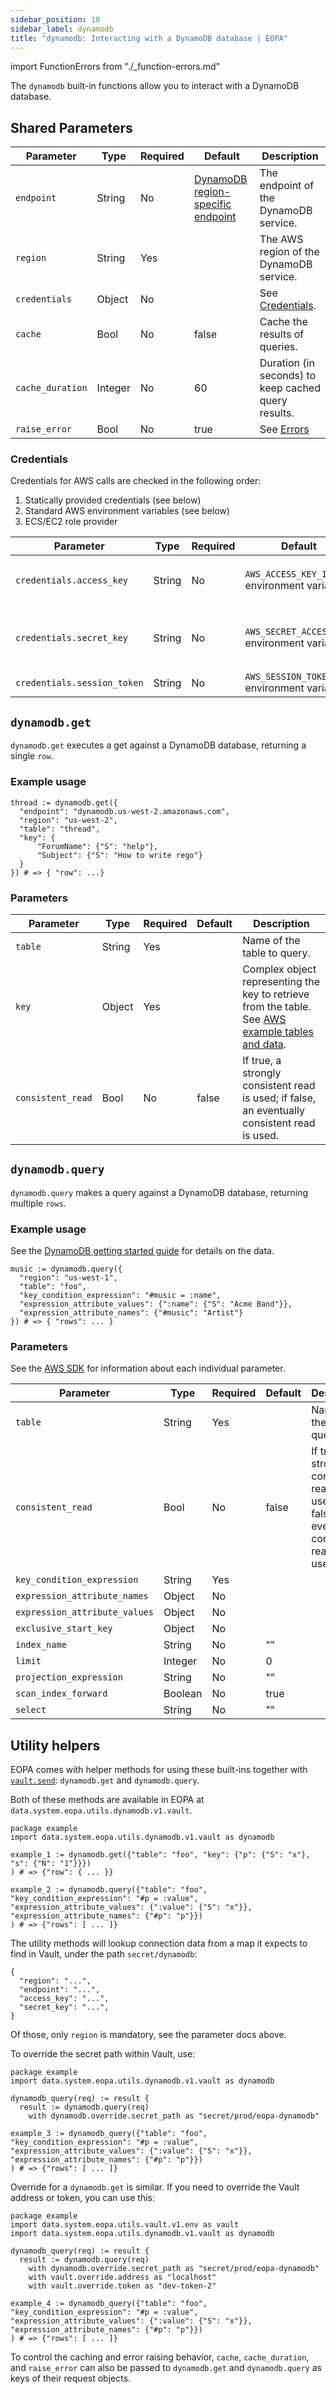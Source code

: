 ```yaml
---
sidebar_position: 10
sidebar_label: dynamodb
title: "dynamodb: Interacting with a DynamoDB database | EOPA"
---
```


import FunctionErrors from "./_function-errors.md"

The `dynamodb` built-in functions allow you to interact with a DynamoDB database.


## Shared Parameters

| Parameter | Type | Required | Default | Description |
| --- | --- | --- | --- | --- |
| `endpoint` | String | No | [DynamoDB region-specific endpoint](https://docs.aws.amazon.com/general/latest/gr/ddb.html) | The endpoint of the DynamoDB service.  |
| `region` | String | Yes |  | The AWS region of the DynamoDB service.  |
| `credentials` | Object | No |  | See [Credentials](#credentials). |
| `cache` | Bool | No | false | Cache the results of queries. |
| `cache_duration` | Integer | No | 60 | Duration (in seconds) to keep cached query results. |
| `raise_error` | Bool | No | true | See [Errors](#errors) |


### Credentials

Credentials for AWS calls are checked in the following order:
1. Statically provided credentials (see below)
2. Standard AWS environment variables (see below)
3. ECS/EC2 role provider

| Parameter | Type | Required | Default | Description |
| --- | --- | --- | --- | --- |
| `credentials.access_key` | String | No | `AWS_ACCESS_KEY_ID` environment variable | AWS Access key ID. If provided in Rego, must also provided `credentials.secret_key` |
| `credentials.secret_key` | String | No | `AWS_SECRET_ACCESS_KEY` environment variable | AWS Secret Access Key. If provided in Rego, must also provide `credentials.access_key` |
| `credentials.session_token` | String | No | `AWS_SESSION_TOKEN` environment variable | AWS Session Token. |

<FunctionErrors />


## `dynamodb.get`

`dynamodb.get` executes a get against a DynamoDB database, returning a single `row`.


### Example usage

```rego
thread := dynamodb.get({
  "endpoint": "dynamodb.us-west-2.amazonaws.com",
  "region": "us-west-2",
  "table": "thread",
  "key": {
      "ForumName": {"S": "help"},
      "Subject": {"S": "How to write rego"}
  }
}) # => { "row": ...}
```


### Parameters

| Parameter | Type | Required | Default | Description |
| --- | --- | --- | --- | --- |
| `table` | String | Yes |  | Name of the table to query. |
| `key` | Object | Yes |  | Complex object representing the key to retrieve from the table. See [AWS example tables and data](https://docs.aws.amazon.com/amazondynamodb/latest/developerguide/AppendixSampleTables.html). |
| `consistent_read` | Bool | No | false | If true, a strongly consistent read is used; if false, an eventually consistent read is used.|


## `dynamodb.query`

`dynamodb.query` makes a query against a DynamoDB database, returning multiple `rows`.


### Example usage

See the [DynamoDB getting started guide](https://docs.aws.amazon.com/amazondynamodb/latest/developerguide/getting-started-step-5.html) for details on the data.

```rego
music := dynamodb.query({
  "region": "us-west-1",
  "table": "foo",
  "key_condition_expression": "#music = :name",
  "expression_attribute_values": {":name": {"S": "Acme Band"}},
  "expression_attribute_names": {"#music": "Artist"}
}) # => { "rows": ... }
```


### Parameters

See the [AWS SDK](https://docs.aws.amazon.com/sdk-for-go/api/service/dynamodb/#QueryInput) for information about each individual parameter.

| Parameter | Type | Required | Default | Description |
| --- | --- | --- | --- | --- |
| `table` | String | Yes |  | Name of the table to query. |
| `consistent_read` | Bool | No | false | If true, a strongly consistent read is used; if false, an eventually consistent read is used.|
| `key_condition_expression` | String | Yes | | |
| `expression_attribute_names` | Object | No | | |
| `expression_attribute_values` | Object | No | | |
| `exclusive_start_key` | Object | No | | |
| `index_name` | String | No | "" | |
| `limit` | Integer | No | 0 | |
| `projection_expression` | String | No | "" | |
| `scan_index_forward` | Boolean | No | true | |
| `select` | String | No | "" | |


## Utility helpers

EOPA comes with helper methods for using these built-ins together with
[`vault.send`](vault): `dynamodb.get` and `dynamodb.query`.

Both of these methods are available in EOPA at `data.system.eopa.utils.dynamodb.v1.vault`.

```rego
package example
import data.system.eopa.utils.dynamodb.v1.vault as dynamodb

example_1 := dynamodb.get({"table": "foo", "key": {"p": {"S": "x"}, "s": {"N": "1"}}})
) # => {"row": { ... }}

example_2 := dynamodb.query({"table": "foo", "key_condition_expression": "#p = :value", "expression_attribute_values": {":value": {"S": "x"}}, "expression_attribute_names": {"#p": "p"}})
) # => {"rows": [ ... ]}
```

The utility methods will lookup connection data from a map it expects to find in Vault,
under the path `secret/dynamodb`:

```rego
{
  "region": "...",
  "endpoint": "...",
  "access_key": "...",
  "secret_key": "...",
}
```

Of those, only `region` is mandatory, see the parameter docs above.

To override the secret path within Vault, use:

```rego
package example
import data.system.eopa.utils.dynamodb.v1.vault as dynamodb

dynamodb_query(req) := result {
  result := dynamodb.query(req)
    with dynamodb.override.secret_path as "secret/prod/eopa-dynamodb"

example_3 := dynamodb_query({"table": "foo", "key_condition_expression": "#p = :value", "expression_attribute_values": {":value": {"S": "x"}}, "expression_attribute_names": {"#p": "p"}})
) # => {"rows": [ ... ]}
```

Override for a `dynamodb.get` is similar. If you need to override the Vault address or token, you can use this:

```rego
package example
import data.system.eopa.utils.vault.v1.env as vault
import data.system.eopa.utils.dynamodb.v1.vault as dynamodb

dynamodb_query(req) := result {
  result := dynamodb.query(req)
    with dynamodb.override.secret_path as "secret/prod/eopa-dynamodb"
    with vault.override.address as "localhost"
    with vault.override.token as "dev-token-2"

example_4 := dynamodb_query({"table": "foo", "key_condition_expression": "#p = :value", "expression_attribute_values": {":value": {"S": "x"}}, "expression_attribute_names": {"#p": "p"}})
) # => {"rows": [ ... ]}
```

To control the caching and error raising behavior, `cache`, `cache_duration`, and
`raise_error` can also be passed to `dynamodb.get` and `dynamodb.query` as keys of their request
objects.

